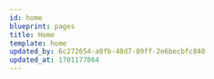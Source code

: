 ```yaml
---
id: home
blueprint: pages
title: Home
template: home
updated_by: 6c272654-a0fb-40d7-89ff-2e6becbfc840
updated_at: 1701177864
---
```

